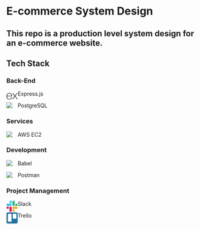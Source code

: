 # E-commerce System Design

## This repo is a production level system design for an e-commerce website.

## Tech Stack
### Back-End
Express.js <img align="left" alt="Express" width="30px" src="https://github.com/devicons/devicon/blob/master/icons/express/express-original.svg" />
<br />

PostgreSQL <img align="left" width="30px" src="https://upload.wikimedia.org/wikipedia/commons/thumb/2/29/Postgresql_elephant.svg/1200px-Postgresql_elephant.svg.png" />
<br />

### Services

AWS EC2 <img align="left" width="30px" src="https://upload.wikimedia.org/wikipedia/commons/thumb/9/93/Amazon_Web_Services_Logo.svg/1024px-Amazon_Web_Services_Logo.svg.png" />
<br />



### Development

Babel <img align="left" width="30px" src="https://user-images.githubusercontent.com/3025322/87547253-bf050400-c6a2-11ea-950a-280311bc6cc8.png" />
<br />

Postman <img align="left" width="30px" src="https://seeklogo.com/images/P/postman-logo-F43375A2EB-seeklogo.com.png" />
<br />


### Project Management

Slack <img align="left" alt="Slack" width="30px" src="https://github.com/devicons/devicon/blob/master/icons/slack/slack-original.svg" />
<br />

Trello <img align="left" alt="Trello" width="30px" src="https://raw.githubusercontent.com/devicons/devicon/master/icons/trello/trello-plain.svg" />
<br />
<br />

